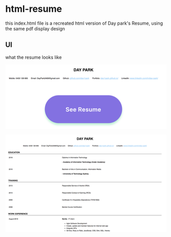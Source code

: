 # html-resume

this index.html file is a recreated html version of Day park's Resume, using the same pdf display design

## UI

what the resume looks like

![user interface](public/UI.png)

![resume](public/resume.png)
